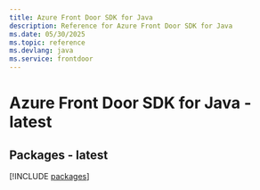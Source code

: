 ```yaml
---
title: Azure Front Door SDK for Java
description: Reference for Azure Front Door SDK for Java
ms.date: 05/30/2025
ms.topic: reference
ms.devlang: java
ms.service: frontdoor
---
```

# Azure Front Door SDK for Java - latest
## Packages - latest
[!INCLUDE [packages](front-door-index.md)]